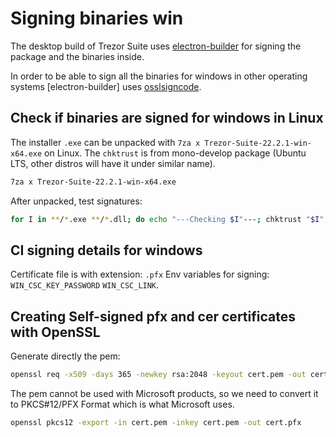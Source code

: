 # Signing binaries win

The desktop build of Trezor Suite uses [electron-builder](https://github.com/electron-userland/electron-builder) for signing the package and the binaries inside.

In order to be able to sign all the binaries for windows in other operating systems [electron-builder] uses [osslsigncode](https://github.com/mtrojnar/osslsigncode).

## Check if binaries are signed for windows in Linux

The installer `.exe` can be unpacked with `7za x Trezor-Suite-22.2.1-win-x64.exe` on Linux. The `chktrust` is from mono-develop package (Ubuntu LTS, other distros will have it under similar name).

```bash
7za x Trezor-Suite-22.2.1-win-x64.exe
```

After unpacked, test signatures:

```bash
for I in **/*.exe **/*.dll; do echo "---Checking $I"---; chktrust "$I"; done
```

## CI signing details for windows

Certificate file is with extension: `.pfx`
Env variables for signing: `WIN_CSC_KEY_PASSWORD` `WIN_CSC_LINK`.

## Creating Self-signed pfx and cer certificates with OpenSSL

Generate directly the pem:

```bash
openssl req -x509 -days 365 -newkey rsa:2048 -keyout cert.pem -out cert.pem
```

The pem cannot be used with Microsoft products, so we need to convert it to PKCS#12/PFX Format which is what Microsoft uses.

```bash
openssl pkcs12 -export -in cert.pem -inkey cert.pem -out cert.pfx
```

